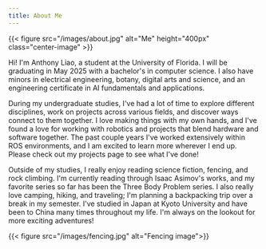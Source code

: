 ```yaml
---
title: About Me
---
```


{{< figure src="/images/about.jpg" alt="Me" height="400px" class="center-image" >}}

Hi! I'm Anthony Liao, a student at the University of Florida. I will be graduating in May 2025 with a bachelor's in computer science.
I also have minors in electrical engineering, botany, digital arts and science, and an engineering certificate in AI fundamentals and applications. 

During my undergraduate studies, I've had a lot of time to explore different disciplines, work on projects across various fields, and discover ways connect to them together. I love making things with my own hands, and I've found a love for working with robotics and projects that blend hardware and software together. The past couple years I've worked extensively within ROS environments, and I am excited to learn more wherever I end up. Please check out my projects page to see what I've done!


Outside of my studies, I really enjoy reading science fiction, fencing, and rock climbing. I'm currently reading through Isaac Asimov's works, and my favorite series so far has been the Three Body Problem series. I also really love camping, hiking, and traveling; I'm planning a backpacking trip over a break in my semester. I've studied in Japan at Kyoto University and have been to China many times throughout my life. I'm always on the lookout for more exciting adventures!

{{< figure src="/images/fencing.jpg" alt="Fencing image">}}